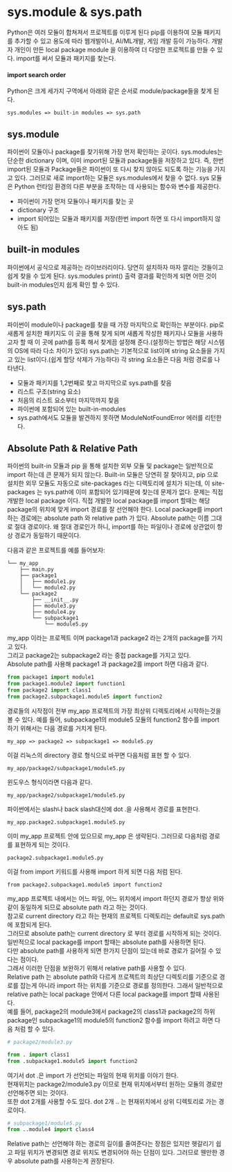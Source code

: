 # sys.module & sys.path
Python은 여러 모듈이 합쳐져서 프로젝트를 이루게 된다 pip를 이용하여 모듈 패키지를 추가할 수 있고 용도에 따라 웹개발이나, AI/ML개발, 게임 개발 등이 가능하다. 개발자 개인이 만든 local package module 을 이용하여 더 다양한 프로젝트를 만들 수 있다. import를 써서 모듈과 패키지를 찾는다.  
#### import search order
Python은 크게 세가지 구역에서 아래와 같은 순서로 module/package들을 찾게 된다.
```
sys.modules => built-in modules => sys.path
```

## sys.module
파이썬이 모듈이나 package를 찾기위해 가장 먼저 확인하는 곳이다.
sys.modules는 단순한 dictionary 이며, 이미 import된 모듈과 package들을 저장하고 있다.
즉, 한번 import된 모듈과 Package들은 파이썬이 또 다시 찾지 않아도 되도록 하는 기능을 가지고 있다.
그러므로 새로 import하는 모듈은 sys.modules에서 찾을 수 없다.
sys 모듈은 Python 런타임 환경의 다른 부분을 조작하는 데 사용되는 함수와 변수를 제공한다.
* 파이썬이 가장 먼저 모듈이나 패키지를 찾는 곳
* dictionary 구조
* import 되어있는 모듈과 패키지를 저장(한번 import 하면 또 다시 import하지 않아도 됨)
## built-in modules
파이썬에서 공식으로 제공하는 라이브러리이다. 당연히 설치하자 마자 깔리는 것들이고 쉽게 찾을 수 있게 된다. sys.modules print() 출력 결과를 확인하게 되면 어떤 것이 built-in modules인지 쉽게 확인 할 수 있다.  
## sys.path
파이썬이 module이나 package를 찾을 때 가장 마지막으로 확인하는 부분이다. pip로 새롭게 설치한 패키지도 이 곳을 통해 찾게 되며 새롭게 작성한 패키지나 모듈을 사용하고자 할 때 이 곳에 path를 등록 해서 찾게끔 설정해 준다.(설정하는 방법은 해당 시스템의 OS에 따라 다소 차이가 있다) sys.path는 기본적으로 list이며 string 요소들을 가지고 있는 list이다.(쉽게 할당 삭제가 가능하다)
각 string 요소들은 다음 처럼 경로를 나타낸다.
* 모듈과 패키지를 1,2번째로 찾고 마지막으로 sys.path를 찾음
* 리스트 구조(string 요소)
* 처음의 리스트 요소부터 마지막까지 찾음
* 파이썬에 포함되어 있는 built-in-modules
* sys.path에서도 모듈을 발견하지 못하면 ModuleNotFoundError 에러를 리턴한다.
## Absolute Path & Relative Path
파이썬의 built-in 모듈과 pip 을 통해 설치한 외부 모듈 및 package는 일반적으로 import 하는데 큰 문제가 되지 않는다. Built-in 모듈은 당연히 잘 찾아지고, pip 으로 설치한 외무 모듈도 자동으로 site-packages 라는 디렉토리에 설치가 되는데, 이 site-packages 는 sys.path에 이미 포함되어 있기때문에 찾는데 문제가 없다. 문제는 직접 개발한 local package 이다. 직접 개발한 local package를 import 할때는 해당 package의 위치에 맞게 import 경로를 잘 선언해야 한다.
Local package를 import 하는 경로에는 absolute path 와 relative path 가 있다. Absolute path는 이름 그대로 절대 경로이다. 왜 절대 경로인가 하니, import를 하는 파일이나 경로에 상관없이 항상 경로가 동일하기 때문이다.

다음과 같은 프로젝트를 예를 들어보자:
```
└── my_app
    ├── main.py
    ├── package1
    │   ├── module1.py
    │   └── module2.py
    └── package2
        ├── __init__.py
        ├── module3.py
        ├── module4.py
        └── subpackage1
            └── module5.py
```
my_app 이라는 프로젝트 이며 package1과 package2 라는 2개의 package를 가지고 있다.  
그리고 package2는 subpackage2 라는 중첩 package를 가지고 있다.  
Absolute path를 사용해 package1 과 package2를 import 하면 다음과 같다.  
```python
from package1 import module1
from package1.module2 import function1
from package2 import class1
from package2.subpackage1.module5 import function2
```
경로들의 시작점이 전부 my_app 프로젝트의 가장 최상위 디렉토리에서 시작하는것을 볼 수 있다. 예를 들어, subpackage1의 module5 모듈의 function2 함수를 import 하기 위해서는 다음 경로를 거치게 된다.
```
my_app => package2 => subpackage1 => module5.py
```
이걸 리눅스의 directory 경로 형식으로 바꾸면 다음처럼 표현 할 수 있다.
```
my_app/package2/subpackage1/module5.py
```
윈도우스 형식이라면 다음과 같다.
```
my_app/package2/subpackage1/module5.py
```
파이썬에서는 slash나 back slash대신에 dot .을 사용해서 경로를 표현한다.
```
my_app.package2.subpackage1.module5.py
```
이미 my_app 프로젝트 안에 있으므로 my_app 은 생략된다. 그러므로 다음처럼 경로를 표현하게 되는 것이다.
```
package2.subpackage1.module5.py
```
이걸 from import 키워드를 사용해 import 하게 되면 다음 처럼 된다.
```
from package2.subpackage1.module5 import function2
```
my_app 프로젝트 내에서는 어느 파일, 어느 위치에서 import 하던지 경로가 항상 위와 같이 동일하게 되므로 absolute path 라고 하는 것이다.  
참고로 current directory 라고 하는 현재의 프로젝트 디렉토리는 default로 sys.path 에 포함되게 된다.  
그러므로 absolute path는 current directory 로 부터 경로를 시작하게 되는 것이다.  
일반적으로 local package를 import 할때는 absolute path를 사용하면 된다.  
다만 absolute path를 사용하게 되면 한가지 단점이 있는데 바로 경로가 길어질 수 있다는 점이다.  
그래서 이러한 단점을 보완하기 위해서 relative path를 사용할 수 있다.  
Relative path 는 absolute path와 다르게 프로젝트의 최상단 디렉토리를 기준으로 경로를 잡는게 아니라 import 하는 위치를 기준으로 경로를 정의한다. 
그래서 일반적으로 relative path는 local package 안에서 다른 local package를 import 할때 사용된다.  
예를 들어, package2의 module3에서 package2의 class1과 package2의 하위 package인 subpackage1의 module5의 function2 함수를 import 하려고 하면 다음 처럼 할 수 있다.
```python
# package2/module3.py

from . import class1
from .subpackage1.module5 import function2
```
여기서 dot .은 import 가 선언되는 파일의 현재 위치를 이야기 한다.  
현재위치는 package2/module3.py 이므로 현재 위치에서부터 원하는 모듈의 경로만 선언해주면 되는 것이다.  
또한 dot 2개를 사용할 수도 있다. dot 2개 .. 는 현재위치에서 상위 디렉토리로 가는 경로이다.  
```python
# subpackage1/module5.py
from ..module4 import class4
```
Relative path는 선언해야 하는 경로의 길이를 줄여준다는 장점은 있지만 헷갈리기 쉽고 파일 위치가 변경되면 경로 위치도 변경되어야 하는 단점이 있다.
그러므로 웬만한 경우 absolute path를 사용하는게 권장된다.

